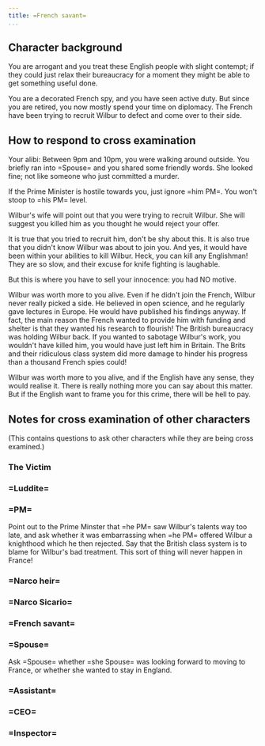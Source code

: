```yaml
---
title: =French savant=
...
```


## Character background

You are arrogant and you treat these English people with slight contempt; if they could just relax their bureaucracy for a moment they might be able to get something useful done.

You are a decorated French spy, and you have seen active duty. But since you are retired, you now mostly spend your time on diplomacy.
The French have been trying to recruit Wilbur to defect and come over to their side.

## How to respond to cross examination

Your alibi: Between 9pm and 10pm, you were walking around outside. You briefly ran into =Spouse= and you shared some friendly words. She looked fine; not like someone who just committed a murder.

If the Prime Minister is hostile towards you, just ignore =him PM=. You won't stoop to =his PM= level.

Wilbur's wife will point out that you were trying to recruit Wilbur.
She will suggest you killed him as you thought he would reject your offer.

It is true that you tried to recruit him, don't be shy about this. It is also true that you didn't know Wilbur was about to join you. And yes, it would have been within your abilities to kill Wilbur. Heck, you can kill any Englishman! They are so slow, and their excuse for knife fighting is laughable.

But this is where you have to sell your innocence: you had NO motive.

Wilbur was worth more to you alive. Even if he didn't join the French, Wilbur never really picked a side. He believed in open science, and he regularly gave lectures in Europe. He would have published his findings anyway.
If fact, the main reason the French wanted to provide him with funding and shelter is that they wanted his research to flourish! The British bureaucracy was holding Wilbur back. If you wanted to sabotage Wilbur's work, you wouldn't have killed him, you would have just left him in Britain. The Brits and their ridiculous class system did more damage to hinder his progress than a thousand French spies could!

Wilbur was worth more to you alive, and if the English have any sense, they would realise it.
There is really nothing more you can say about this matter. But if the English want to frame you for this crime, there will be hell to pay.

## Notes for cross examination of other characters
(This contains questions to ask other characters while they are being cross examined.)


### The Victim

### =Luddite=

### =PM=
Point out to the Prime Minster that =he PM= saw Wilbur's talents way too late, and ask whether it was embarrassing when =he PM= offered Wilbur a knighthood which he then rejected.
Say that the British class system is to blame for Wilbur's bad treatment. This sort of thing will never happen in France!

### =Narco heir=

### =Narco Sicario=

### =French savant=

### =Spouse=

Ask =Spouse= whether =she Spouse= was looking forward to moving to France, or whether she wanted to stay in England.

### =Assistant=

### =CEO=

### =Inspector=
